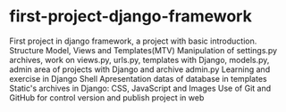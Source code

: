 # first-project-django-framework
First project in django framework, a project with basic introduction.
Structure Model, Views and Templates(MTV)
Manipulation of settings.py archives, work on views.py, urls.py, templates with Django, models.py, admin area of projects with Django and archive admin.py
Learning and exercise in Django Shell
Apresentation datas of database in templates
Static's archives in Django: CSS, JavaScript and Images
Use of Git and GitHub for control version and publish project in web
